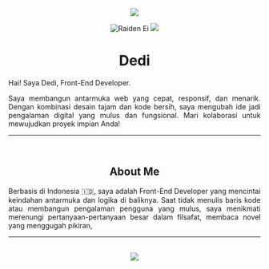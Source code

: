 <div align=center>
<img src="https://capsule-render.vercel.app/api?type=waving&height=70&color=100:49108B,20:F3F8FF&section=footer&reversal=false&textBg=false&fontAlignY=50&descAlign=48&descAlignY=59"/>

  ![Raiden Ei](https://github.com/user-attachments/assets/f82d82ca-7176-4771-b6ea-11830cf463b8)
<img src="https://capsule-render.vercel.app/api?type=waving&height=70&color=20:49108B,100:F3F8FF&section=header&reversal=false&textBg=false&fontAlignY=50&descAlign=48&descAlignY=59"/>

# Dedi

</div>
<div align=justify>
Hai! Saya Dedi, Front-End Developer.

Saya membangun antarmuka web yang cepat, responsif, dan menarik. Dengan kombinasi desain tajam dan kode bersih, saya mengubah ide jadi pengalaman digital yang mulus dan fungsional.
Mari kolaborasi untuk mewujudkan proyek impian Anda!
  
<hr><br>

<div align=center>
  
## About Me

<div align=justify>
Berbasis di Indonesia 🇮🇩, saya adalah Front-End Developer yang mencintai keindahan antarmuka dan logika di baliknya.
Saat tidak menulis baris kode atau membangun pengalaman pengguna yang mulus, saya menikmati merenungi pertanyaan-pertanyaan besar dalam filsafat, membaca novel yang menggugah pikiran,

<div align=center>
  

<hr><br>

<a href="https://www.x.com/n4vrl0s3/">
  <img src="https://capsule-render.vercel.app/api?type=waving&height=200&color=100:49108B,20:F3F8FF&section=footer&reversal=false&textBg=false&fontAlignY=50&descAlign=48&descAlignY=59"/>
</a>
